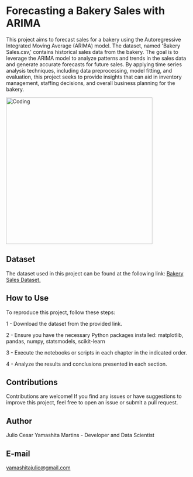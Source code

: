# Forecasting a Bakery Sales with ARIMA
This project aims to forecast sales for a bakery using the Autoregressive Integrated Moving Average (ARIMA) model. The dataset, named 'Bakery Sales.csv,' contains historical sales data from the bakery. The goal is to leverage the ARIMA model to analyze patterns and trends in the sales data and generate accurate forecasts for future sales. By applying time series analysis techniques, including data preprocessing, model fitting, and evaluation, this project seeks to provide insights that can aid in inventory management, staffing decisions, and overall business planning for the bakery.

<img align="center" alt="Coding" width="400" src="https://mir-s3-cdn-cf.behance.net/project_modules/disp/f5133a27559937.563671542898f.gif">

## Dataset
The dataset used in this project can be found at the following link: [Bakery Sales Dataset.](https://www.kaggle.com/datasets/hosubjeong/bakery-sales)

## How to Use
To reproduce this project, follow these steps:

1 - Download the dataset from the provided link.

2 - Ensure you have the necessary Python packages installed: matplotlib, pandas, numpy, statsmodels, scikit-learn

3 - Execute the notebooks or scripts in each chapter in the indicated order.

4 - Analyze the results and conclusions presented in each section.

## Contributions
Contributions are welcome! If you find any issues or have suggestions to improve this project, feel free to open an issue or submit a pull request.

## Author
Julio Cesar Yamashita Martins - Developer and Data Scientist

## E-mail
yamashitajulio@gmail.com
